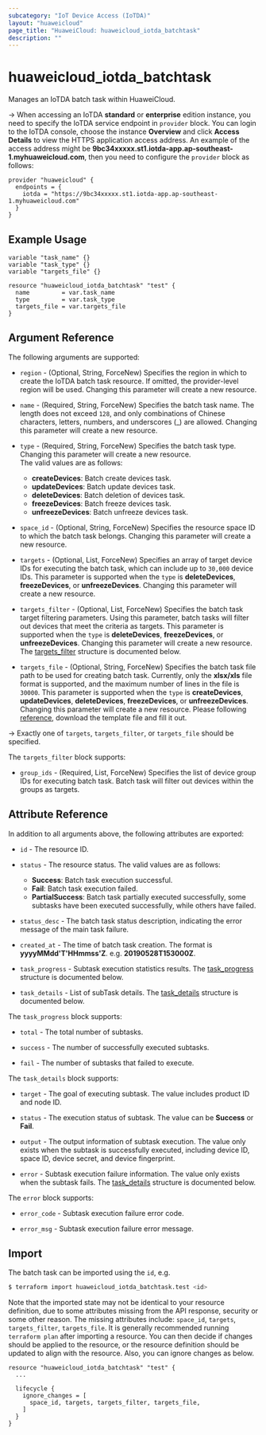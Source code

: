 ```yaml
---
subcategory: "IoT Device Access (IoTDA)"
layout: "huaweicloud"
page_title: "HuaweiCloud: huaweicloud_iotda_batchtask"
description: ""
---
```


# huaweicloud_iotda_batchtask

Manages an IoTDA batch task within HuaweiCloud.

-> When accessing an IoTDA **standard** or **enterprise** edition instance, you need to specify the IoTDA service
  endpoint in `provider` block.
  You can login to the IoTDA console, choose the instance **Overview** and click **Access Details**
  to view the HTTPS application access address. An example of the access address might be
  **9bc34xxxxx.st1.iotda-app.ap-southeast-1.myhuaweicloud.com**, then you need to configure the
  `provider` block as follows:

  ```hcl
  provider "huaweicloud" {
    endpoints = {
      iotda = "https://9bc34xxxxx.st1.iotda-app.ap-southeast-1.myhuaweicloud.com"
    }
  }
  ```

## Example Usage

```hcl
variable "task_name" {}
variable "task_type" {}
variable "targets_file" {}

resource "huaweicloud_iotda_batchtask" "test" { 
  name         = var.task_name
  type         = var.task_type
  targets_file = var.targets_file
}
```

## Argument Reference

The following arguments are supported:

* `region` - (Optional, String, ForceNew) Specifies the region in which to create the IoTDA batch task resource.
  If omitted, the provider-level region will be used. Changing this parameter will create a new resource.

* `name` - (Required, String, ForceNew) Specifies the batch task name. The length does not exceed `128`, and only
  combinations of Chinese characters, letters, numbers, and underscores (_) are allowed.
  Changing this parameter will create a new resource.

* `type` - (Required, String, ForceNew) Specifies the batch task type.
  Changing this parameter will create a new resource.  
  The valid values are as follows:
  + **createDevices**: Batch create devices task.
  + **updateDevices**: Batch update devices task.
  + **deleteDevices**: Batch deletion of devices task.
  + **freezeDevices**: Batch freeze devices task.
  + **unfreezeDevices**: Batch unfreeze devices task.

* `space_id` - (Optional, String, ForceNew) Specifies the resource space ID to which the batch task belongs.
  Changing this parameter will create a new resource.

* `targets` - (Optional, List, ForceNew) Specifies an array of target device IDs for executing the batch task, which can
  include up to `30,000` device IDs. This parameter is supported when the `type` is **deleteDevices**,
  **freezeDevices**, or **unfreezeDevices**. Changing this parameter will create a new resource.

* `targets_filter` - (Optional, List, ForceNew) Specifies the batch task target filtering parameters.
  Using this parameter, batch tasks will filter out devices that meet the criteria as targets.
  This parameter is supported when the `type` is **deleteDevices**, **freezeDevices**, or **unfreezeDevices**.
  Changing this parameter will create a new resource.
  The [targets_filter](#IoTDA_targets_filter) structure is documented below.

* `targets_file` - (Optional, String, ForceNew) Specifies the batch task file path to be used for creating batch task.
  Currently, only the **xlsx/xls** file format is supported, and the maximum number of lines in the file is `30000`.
  This parameter is supported when the `type` is **createDevices**, **updateDevices**, **deleteDevices**,
  **freezeDevices**, or **unfreezeDevices**. Changing this parameter will create a new resource.
  Please following [reference](https://support.huaweicloud.com/intl/en-us/usermanual-iothub/iot_01_0032.html),
  download the template file and fill it out.

-> Exactly one of `targets`, `targets_filter`, or `targets_file` should be specified.

<a name="IoTDA_targets_filter"></a>
The `targets_filter` block supports:

* `group_ids` - (Required, List, ForceNew) Specifies the list of device group IDs for executing batch task. Batch task
  will filter out devices within the groups as targets.

## Attribute Reference

In addition to all arguments above, the following attributes are exported:

* `id` - The resource ID.

* `status` - The resource status. The valid values are as follows:
  + **Success**: Batch task execution successful.
  + **Fail**: Batch task execution failed.
  + **PartialSuccess**: Batch task partially executed successfully, some subtasks have been executed successfully,
    while others have failed.

* `status_desc` - The batch task status description, indicating the error message of the main task failure.

* `created_at` - The time of batch task creation. The format is **yyyyMMdd'T'HHmmss'Z**. e.g. **20190528T153000Z**.

* `task_progress` - Subtask execution statistics results.
  The [task_progress](#iotda_task_progress) structure is documented below.

* `task_details` - List of subTask details.
  The [task_details](#iotda_task_details) structure is documented below.

<a name="iotda_task_progress"></a>
The `task_progress` block supports:

* `total` - The total number of subtasks.

* `success` - The number of successfully executed subtasks.

* `fail` - The number of subtasks that failed to execute.

<a name="iotda_task_details"></a>
The `task_details` block supports:

* `target` - The goal of executing subtask. The value includes product ID and node ID.

* `status` - The execution status of subtask. The value can be **Success** or **Fail**.

* `output` - The output information of subtask execution. The value only exists when the subtask is successfully
  executed, including device ID, space ID, device secret, and device fingerprint.

* `error` - Subtask execution failure information. The value only exists when the subtask fails.
  The [task_details](#iotda_task_details_error) structure is documented below.

<a name="iotda_task_details_error"></a>
The `error` block supports:

* `error_code` - Subtask execution failure error code.

* `error_msg` - Subtask execution failure error message.

## Import

The batch task can be imported using the `id`, e.g.

```bash
$ terraform import huaweicloud_iotda_batchtask.test <id>
```

Note that the imported state may not be identical to your resource definition, due to some attributes missing from the
API response, security or some other reason. The missing attributes include: `space_id`, `targets`, `targets_filter`,
 `targets_file`. It is generally recommended running `terraform plan` after importing a resource.
You can then decide if changes should be applied to the resource, or the resource definition
should be updated to align with the resource. Also, you can ignore changes as below.

```hcl
resource "huaweicloud_iotda_batchtask" "test" { 
  ...
  
  lifecycle {
    ignore_changes = [
      space_id, targets, targets_filter, targets_file,
    ]
  }
}
```
